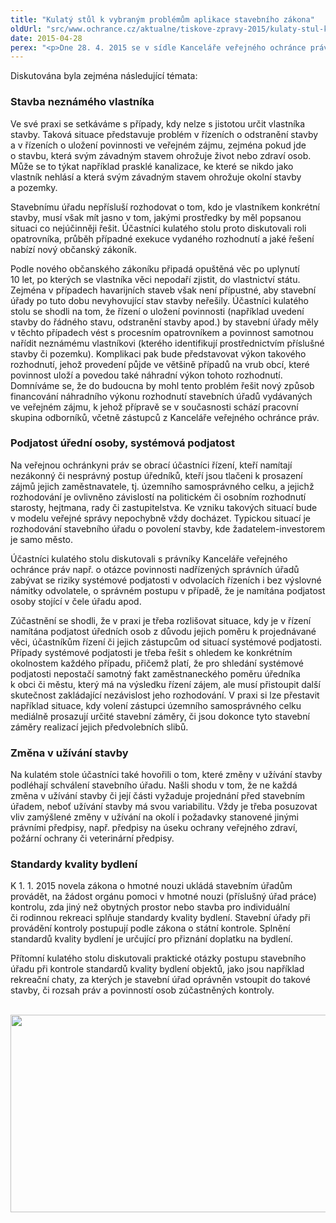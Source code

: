 ```yaml
---
title: "Kulatý stůl k vybraným problémům aplikace stavebního zákona"
oldUrl: "src/www.ochrance.cz/aktualne/tiskove-zpravy-2015/kulaty-stul-k-vybranym-problemum-aplikace-stavebniho-zakona"
date: 2015-04-28
perex: "<p>Dne 28. 4. 2015 se v sídle Kanceláře veřejného ochránce práv uskutečnil kulatý stůl se zástupci všech krajských úřadů, Ministerstva pro místní rozvoj, Magistrátu města Brna, Magistrátu hl. m. Prahy a České společnosti pro stavební právo. Cílem byla diskuze vybraných témat stavebního práva a seznámení účastníků s aktuálními poznatky v této oblasti.</p>"
---
```


<!-- imported from the old website -->

<p>Diskutována byla zejména následující témata:</p><h3>Stavba neznámého vlastníka</h3><p>Ve své praxi se setkáváme s případy, kdy nelze s jistotou určit vlastníka stavby. Taková situace představuje problém v řízeních o odstranění stavby a v řízeních o uložení povinnosti ve veřejném zájmu, zejména pokud jde o stavbu, která svým závadným stavem ohrožuje život nebo zdraví osob. Může se to týkat například prasklé kanalizace, ke které se nikdo jako vlastník nehlásí a která svým závadným stavem ohrožuje okolní stavby a pozemky. </p><p>Stavebnímu úřadu nepřísluší rozhodovat o tom, kdo je vlastníkem konkrétní stavby, musí však mít jasno v tom, jakými prostředky by měl popsanou situaci co nejúčinněji řešit. Účastníci kulatého stolu proto diskutovali roli opatrovníka, průběh případné exekuce vydaného rozhodnutí a jaké řešení nabízí nový občanský zákoník.</p><p>Podle nového občanského zákoníku připadá opuštěná věc po uplynutí 10 let, po kterých se vlastníka věci nepodaří zjistit, do vlastnictví státu. Zejména v případech havarijních staveb však není přípustné, aby stavební úřady po tuto dobu nevyhovující stav stavby neřešily. Účastníci kulatého stolu se shodli na tom, že řízení o uložení povinnosti (například uvedení stavby do řádného stavu, odstranění stavby apod.) by stavební úřady měly v těchto případech vést s procesním opatrovníkem a povinnost samotnou nařídit neznámému vlastníkovi (kterého identifikují prostřednictvím příslušné stavby či pozemku). Komplikaci pak bude představovat výkon takového rozhodnutí, jehož provedení půjde ve většině případů na vrub obcí, které povinnost uloží a povedou také náhradní výkon tohoto rozhodnutí. Domníváme se, že do budoucna by mohl tento problém řešit nový způsob financování náhradního výkonu rozhodnutí stavebních úřadů vydávaných ve veřejném zájmu, k jehož přípravě se v současnosti schází pracovní skupina odborníků, včetně zástupců z Kanceláře veřejného ochránce práv. </p><h3>Podjatost úřední osoby, systémová podjatost</h3><p>Na veřejnou ochránkyni práv se obrací účastníci řízení, kteří namítají nezákonný či nesprávný postup úředníků, kteří jsou tlačeni k prosazení zájmů jejich zaměstnavatele, tj. územního samosprávného celku, a jejichž rozhodování je ovlivněno závislostí na politickém či osobním rozhodnutí starosty, hejtmana, rady či zastupitelstva. Ke vzniku takových situací bude v modelu veřejné správy nepochybně vždy docházet. Typickou situací je rozhodování stavebního úřadu o povolení stavby, kde žadatelem-investorem je samo město.</p><p>Účastníci kulatého stolu diskutovali s právníky Kanceláře veřejného ochránce práv např. o otázce povinnosti nadřízených správních úřadů zabývat se riziky systémové podjatosti v odvolacích řízeních i bez výslovné námitky odvolatele, o správném postupu v případě, že je namítána podjatost osoby stojící v čele úřadu apod.</p><p>Zúčastnění se shodli, že v praxi je třeba rozlišovat situace, kdy je v řízení namítána podjatost úředních osob z důvodu jejich poměru k projednávané věci, účastníkům řízení či jejich zástupcům od situací systémové podjatosti. Případy systémové podjatosti je třeba řešit s ohledem ke konkrétním okolnostem každého případu, přičemž platí, že pro shledání systémové podjatosti nepostačí samotný fakt zaměstnaneckého poměru úředníka k obci či městu, který má na výsledku řízení zájem, ale musí přistoupit další skutečnost zakládající nezávislost jeho rozhodování. V praxi si lze přestavit například situace, kdy volení zástupci územního samosprávného celku mediálně prosazují určité stavební záměry, či jsou dokonce tyto stavební záměry realizací jejich předvolebních slibů. </p><h3>Změna v užívání stavby </h3><p>Na kulatém stole účastníci také hovořili o tom, které změny v užívání stavby podléhají schválení stavebního úřadu. Našli shodu v tom, že ne každá změna v užívání stavby či její části vyžaduje projednání před stavebním úřadem, neboť užívání stavby má svou variabilitu. Vždy je třeba posuzovat vliv zamýšlené změny v užívání na okolí i požadavky stanovené jinými právními předpisy, např. předpisy na úseku ochrany veřejného zdraví, požární ochrany či veterinární předpisy. </p><h3>Standardy kvality bydlení</h3><p>K 1. 1. 2015 novela zákona o hmotné nouzi ukládá stavebním úřadům provádět, na žádost orgánu pomoci v hmotné nouzi (příslušný úřad práce) kontrolu, zda jiný než obytných prostor nebo stavba pro individuální či rodinnou rekreaci splňuje standardy kvality bydlení. Stavební úřady při provádění kontroly postupují podle zákona o státní kontrole. Splnění standardů kvality bydlení je určující pro přiznání doplatku na bydlení.  </p><p>Přítomní kulatého stolu diskutovali praktické otázky postupu stavebního úřadu při kontrole standardů kvality bydlení objektů, jako jsou například rekreační chaty, za kterých je stavební úřad oprávněn vstoupit do takové stavby, či rozsah práv a povinností osob zúčastněných kontroly. </p><p> <img src="https://www.ochrance.cz/uploads/RTEmagicC_KS-stavebnictvi-web2.jpg.jpg" height="316" width="628" alt="" /></p>
